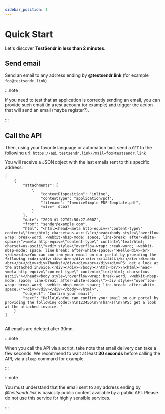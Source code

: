 ```yaml
---
sidebar_position: 1
---
```


# Quick Start

Let's discover **TestSendr in less than 2 minutes**.

## Send email

Send an email to any address ending by **@testsendr.link** (for example `foo@testsendr.link`)

:::note

If you need to test that an application is correctly sending an email, you can provide such email (in a test account for example) and trigger the action that will send an email (maybe register?).

:::

## Call the API

Then, using your favorite language or automation tool, send a `GET` to the following url: `https://api.testsendr.link/?mail=foo@testsendr.link`

You will receive a JSON object with the last emails sent to this specific address:

```
[
    {
        "attachments": [
            {
                "contentDisposition": "inline",
                "contentType": "application/pdf",
                "filename": "InvoiceSimple-PDF-Template.pdf",
                "size": 62037
            }
        ],
        "date": "2023-01-22T02:50:27.000Z",
        "from": "sender@example.com",
        "html": "<html><head><meta http-equiv=\"content-type\" content=\"text/html; charset=us-ascii\"></head><body style=\"overflow-wrap: break-word; -webkit-nbsp-mode: space; line-break: after-white-space;\"><meta http-equiv=\"content-type\" content=\"text/html; charset=us-ascii\"><div style=\"overflow-wrap: break-word; -webkit-nbsp-mode: space; line-break: after-white-space;\">Hello<div><br></div><div>You can confirm your email on our portal by providing the following code:</div><div><br></div><div><b>123456</b></div><div><b><br></b></div><div>Thanks!</div><div><br></div><div>PS: get a look at the attached invoice.</div></div></body></html><br/>\n<html><head><meta http-equiv=\"content-type\" content=\"text/html; charset=us-ascii\"></head><body style=\"overflow-wrap: break-word; -webkit-nbsp-mode: space; line-break: after-white-space;\"><div style=\"overflow-wrap: break-word; -webkit-nbsp-mode: space; line-break: after-white-space;\"><div></div></div></body></html>",
        "subject": "Confirm your email",
        "text": "Hello\n\nYou can confirm your email on our portal by providing the following code:\n\n123456\n\nThanks!\n\nPS: get a look at the attached invoice.￼"
    }
]


```

All emails are deleted after 30mn.

:::note

When you call the API via a script, take note that email delivery can take a few seconds. We recommend to wait at least **30 seconds** before calling the API, via a `sleep` command for example.

:::

:::note

You must understand that the email sent to any address ending by _@testsendr.link_ is basically public content available by a public API. Please do not use this service for highly sensible services.

:::
